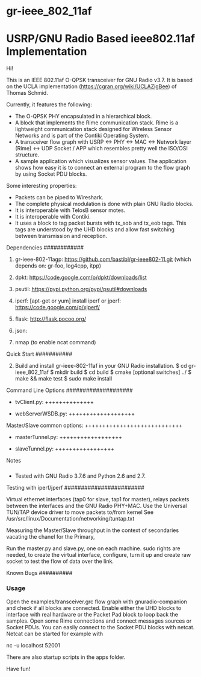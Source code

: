 # gr-ieee_802_11af
USRP/GNU Radio Based ieee802.11af Implementation 
=====================================================

Hi!

This is an IEEE 802.11af O-QPSK transceiver for GNU Radio v3.7. It is based on the UCLA implementation (https://cgran.org/wiki/UCLAZigBee) of Thomas Schmid.

Currently, it features the following:

- The O-QPSK PHY encapsulated in a hierarchical block.
- A block that implements the Rime communication stack. Rime is a lightweight communication stack designed for Wireless Sensor Networks and is part of the Contiki Operating System.
- A transceiver flow graph with USRP <-> PHY <-> MAC <-> Network layer (Rime) <-> UDP Socket / APP which resembles pretty well the ISO/OSI structure.
- A sample application which visualizes sensor values. The application shows how easy it is to connect an external program to the flow graph by using Socket PDU blocks.

Some interesting properties:
- Packets can be piped to Wireshark.
- The complete physical modulation is done with plain GNU Radio blocks.
- It is interoperable with TelosB sensor motes.
- It is interoperable with Contiki.
- It uses a block to tag packet bursts with tx_sob and tx_eob tags. This tags are understood by the UHD blocks and allow fast switching between transmission and reception.


Dependencies
############

1. gr-ieee-802-11agp: https://github.com/bastibl/gr-ieee802-11.git
(which depends on: gr-foo, log4cpp, itpp)
2. dpkt: https://code.google.com/p/dpkt/downloads/list
3. psutil: https://pypi.python.org/pypi/psutil#downloads 

4. iperf: [apt-get or yum]  install iperf
or jperf: https://code.google.com/p/xjperf/

5. flask: http://flask.pocoo.org/
	
6. json: 

7. nmap (to enable ncat command)

Quick Start
###########

2. Build and install gr-ieee-802-11af in your GNU Radio installation.
	$ cd gr-ieee_802_11af
	$ mkdir build
	$ cd build
	$ cmake [optional switches] ../
	$ make && make test
	$ sudo make install

Command Line Options
####################

* tvClient.py:
++++++++++++++

* webServerWSDB.py:
+++++++++++++++++++

Master/Slave common options:
++++++++++++++++++++++++++++

* masterTunnel.py:
++++++++++++++++++

* slaveTunnel.py:
+++++++++++++++++

Notes
#####
* Tested with GNU Radio 3.7.6 and Python 2.6 and 2.7.

Testing with iperf/jperf
########################


Virtual ethernet interfaces (tap0 for slave, tap1 for master), relays packets between the interfaces
and the GNU Radio PHY+MAC. Use the Universal TUN/TAP device driver to move packets to/from kernel
See /usr/src/linux/Documentation/networking/tuntap.txt

Measuring the Master/Slave throughput in the context of secondaries vacating the chanel for the Primary,

Run the master.py and slave.py, one on each machine. 
sudo rights are needed, to create the virtual interface, configure, turn it up and create raw socket to test the flow of data over the link.

Known Bugs
##########

### Usage

Open the examples/transceiver.grc flow graph with gnuradio-companion and check if all blocks are connected. Enable either the UHD blocks to interface with real hardware or the Packet Pad block to loop back the samples. Open some Rime connections and connect messages sources or Socket PDUs. You can easily connect to the Socket PDU blocks with netcat. Netcat can be started for example with

nc -u localhost 52001

There are also startup scripts in the apps folder.

Have fun!

